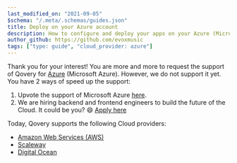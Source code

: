 ```yaml
---
last_modified_on: "2021-09-05"
$schema: "/.meta/.schemas/guides.json"
title: Deploy on your Azure account
description: How to configure and deploy your apps on your Azure (Microsoft Azure) account with Qovery
author_github: https://github.com/evoxmusic
tags: ["type: guide", "cloud_provider: azure"]
---
```


Thank you for your interest! You are more and more to request the support of Qovery for [Azure](https://azure.microsoft.com) (Microsoft Azure). However, we do not support it yet. You have 2 ways of speed up the support:

1. Upvote the support of Microsoft Azure [here](https://roadmap.qovery.com/c/32-support-azure).
2. We are hiring backend and frontend engineers to build the future of the Cloud. It could be you? 😄 [Apply here][urls.qovery_jobs]

Today, Qovery supports the following Cloud providers:
- [Amazon Web Services (AWS)][guides.advanced.guide-amazon-web-services]
- [Scaleway][guides.advanced.guide-scaleway]
- [Digital Ocean][guides.advanced.guide-digital-ocean]


[guides.advanced.guide-amazon-web-services]: /guides/advanced/guide-amazon-web-services/
[guides.advanced.guide-digital-ocean]: /guides/advanced/guide-digital-ocean/
[guides.advanced.guide-scaleway]: /guides/advanced/guide-scaleway/
[urls.qovery_jobs]: https://jobs.qovery.com
